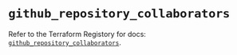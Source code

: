 # `github_repository_collaborators`

Refer to the Terraform Registory for docs: [`github_repository_collaborators`](https://registry.terraform.io/providers/integrations/github/5.42.0/docs/resources/repository_collaborators).
